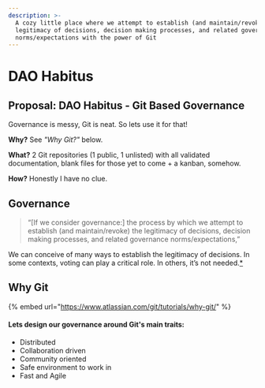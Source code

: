 ```yaml
---
description: >-
  A cozy little place where we attempt to establish (and maintain/revoke) the
  legitimacy of decisions, decision making processes, and related governance
  norms/expectations with the power of Git
---
```


# DAO Habitus

## Proposal: DAO Habitus - Git Based Governance

Governance is messy, Git is neat. So lets use it for that!

**Why?** See _"Why Git?"_ below. 

**What?** 2 Git repositories \(1 public, 1 unlisted\) with all validated documentation, blank files for those yet to come + a kanban, somehow. 

**How?** Honestly I have no clue.

## Governance

> “\[If we consider governance:\] the process by which we attempt to establish \(and maintain/revoke\) the legitimacy of decisions, decision making processes, and related governance norms/expectations,”

We can conceive of many ways to establish the legitimacy of decisions. In some contexts, voting can play a critical role. In others, it’s not needed.[\*](https://www.tonysheng.com/voting-governance)

### 

## Why Git

{% embed url="https://www.atlassian.com/git/tutorials/why-git/" %}

#### Lets design our governance around Git's main traits:

* Distributed
* Collaboration driven
* Community oriented
* Safe environment to work in
* Fast and Agile





